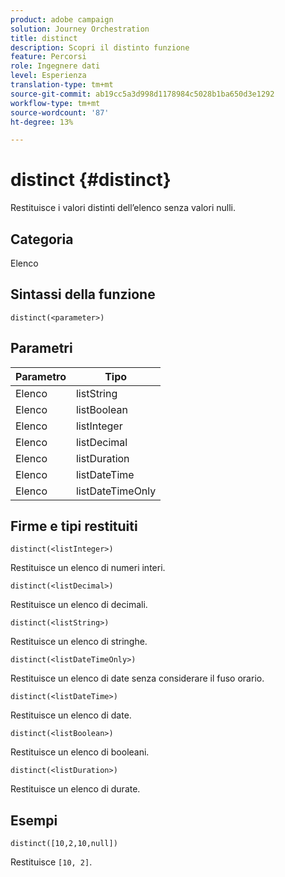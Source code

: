 ```yaml
---
product: adobe campaign
solution: Journey Orchestration
title: distinct
description: Scopri il distinto funzione
feature: Percorsi
role: Ingegnere dati
level: Esperienza
translation-type: tm+mt
source-git-commit: ab19cc5a3d998d1178984c5028b1ba650d3e1292
workflow-type: tm+mt
source-wordcount: '87'
ht-degree: 13%

---
```



# distinct {#distinct}

Restituisce i valori distinti dell’elenco senza valori nulli.

## Categoria

Elenco

## Sintassi della funzione

`distinct(<parameter>)`

## Parametri

| Parametro | Tipo |
|-----------|------------------|
| Elenco | listString |
| Elenco | listBoolean |
| Elenco | listInteger |
| Elenco | listDecimal |
| Elenco | listDuration |
| Elenco | listDateTime |
| Elenco | listDateTimeOnly |

## Firme e tipi restituiti

`distinct(<listInteger>)`

Restituisce un elenco di numeri interi.

`distinct(<listDecimal>)`

Restituisce un elenco di decimali.

`distinct(<listString>)`

Restituisce un elenco di stringhe.

`distinct(<listDateTimeOnly>)`

Restituisce un elenco di date senza considerare il fuso orario.

`distinct(<listDateTime>)`

Restituisce un elenco di date.

`distinct(<listBoolean>)`

Restituisce un elenco di booleani.

`distinct(<listDuration>)`

Restituisce un elenco di durate.

## Esempi

`distinct([10,2,10,null])`

Restituisce `[10, 2]`.
